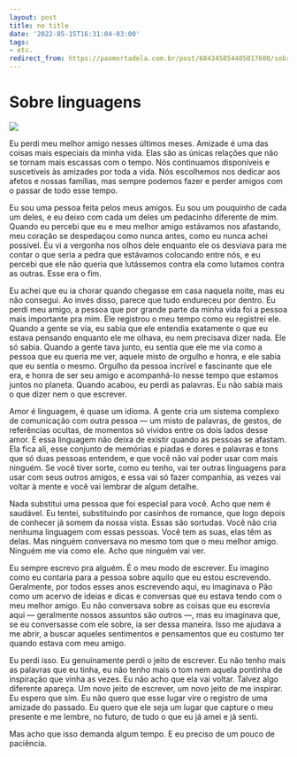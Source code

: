 ```yaml
---
layout: post
title: no title
date: '2022-05-15T16:31:04-03:00'
tags:
- etc.
redirect_from: https://paomortadela.com.br/post/684345854405017600/sobre-linguagens
---
```

# Sobre linguagens

![](https://64.media.tumblr.com/a3bc3d42a98b1f2dbc6c8aabcf9f0aaa/c8d12db504accac3-60/s640x960/079bb443ec8aa39cd6e5824ae7260d1da91153f8.jpg)

Eu perdi meu melhor amigo nesses últimos meses. Amizade é uma das coisas mais especiais da minha vida. Elas são as únicas relações que não se tornam mais escassas com o tempo. Nós continuamos disponíveis e suscetíveis às amizades por toda a vida. Nós escolhemos nos dedicar aos afetos e nossas famílias, mas sempre podemos fazer e perder amigos com o passar de todo esse tempo.

<!-- more -->

Eu sou uma pessoa feita pelos meus amigos. Eu sou um pouquinho de cada um deles, e eu deixo com cada um deles um pedacinho diferente de mim. Quando eu percebi que eu e meu melhor amigo estávamos nos afastando, meu coração se despedaçou como nunca antes, como eu nunca achei possível. Eu vi a vergonha nos olhos dele enquanto ele os desviava para me contar o que seria a pedra que estávamos colocando entre nós, e eu percebi que ele não queria que lutássemos contra ela como lutamos contra as outras. Esse era o fim.

Eu achei que eu ia chorar quando chegasse em casa naquela noite, mas eu não consegui. Ao invés disso, parece que tudo endureceu por dentro. Eu perdi meu amigo, a pessoa que por grande parte da minha vida foi a pessoa mais importante pra mim. Ele registrou o meu tempo como eu registrei ele. Quando a gente se via, eu sabia que ele entendia exatamente o que eu estava pensando enquanto ele me olhava, eu nem precisava dizer nada. Ele só sabia. Quando a gente tava junto, eu sentia que ele me via como a pessoa que eu queria me ver, aquele misto de orgulho e honra, e ele sabia que eu sentia o mesmo. Orgulho da pessoa incrível e fascinante que ele era, e honra de ser seu amigo e acompanhá-lo nesse tempo que estamos juntos no planeta. Quando acabou, eu perdi as palavras. Eu não sabia mais o que dizer nem o que escrever.

Amor é linguagem, é quase um idioma. A gente cria um sistema complexo de comunicação com outra pessoa — um misto de palavras, de gestos, de referências ocultas, de momentos só vividos entre os dois lados desse amor. E essa linguagem não deixa de existir quando as pessoas se afastam. Ela fica ali, esse conjunto de memórias e piadas e dores e palavras e tons que só duas pessoas entendem, e que você não vai poder usar com mais ninguém. Se você tiver sorte, como eu tenho, vai ter outras linguagens para usar com seus outros amigos, e essa vai só fazer companhia, as vezes vai voltar à mente e você vai lembrar de algum detalhe.

Nada substitui uma pessoa que foi especial para você. Acho que nem é saudável. Eu tentei, substituindo por casinhos de romance, que logo depois de conhecer já somem da nossa vista. Essas são sortudas. Você não cria nenhuma linguagem com essas pessoas. Você tem as suas, elas têm as delas. Mas ninguém conversava no mesmo tom que o meu melhor amigo. Ninguém me via como ele. Acho que ninguém vai ver.

Eu sempre escrevo pra alguém. É o meu modo de escrever. Eu imagino como eu contaria para a pessoa sobre aquilo que eu estou escrevendo. Geralmente, por todos esses anos escrevendo aqui, eu imaginava o Pão como um acervo de ideias e dicas e conversas que eu estava tendo com o meu melhor amigo. Eu não conversava sobre as coisas que eu escrevia aqui — geralmente nossos assuntos são outros —, mas eu imaginava que, se eu conversasse com ele sobre, ia ser dessa maneira. Isso me ajudava a me abrir, a buscar aqueles sentimentos e pensamentos que eu costumo ter quando estava com meu amigo.

Eu perdi isso. Eu genuinamente perdi o jeito de escrever. Eu não tenho mais as palavras que eu tinha, eu não tenho mais o tom nem aquela pontinha de inspiração que vinha as vezes. Eu não acho que ela vai voltar. Talvez algo diferente apareça. Um novo jeito de escrever, um novo jeito de me inspirar. Eu espero que sim. Eu não quero que esse lugar vire o registro de uma amizade do passado. Eu quero que ele seja um lugar que capture o meu presente e me lembre, no futuro, de tudo o que eu já amei e já senti.

Mas acho que isso demanda algum tempo. E eu preciso de um pouco de paciência.


